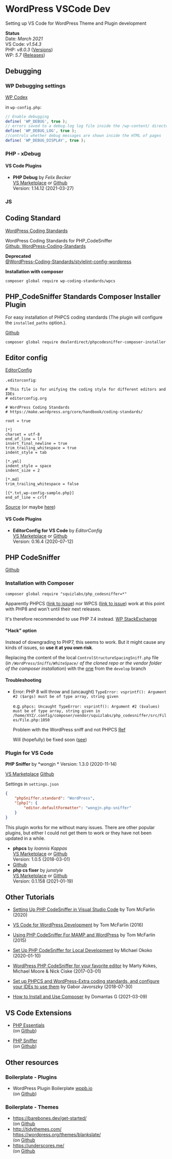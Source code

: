 # WordPress VSCode Dev
Setting up VS Code for WordPress Theme and Plugin development


**Status**  
Date: *March 2021*  
VS Code: *v1.54.3*  
PHP: *v8.0.3* ([Versions](https://www.php.net/supported-versions.php))  
WP: *5.7* ([Releases](https://wordpress.org/download/releases/))



## Debugging 

### WP Debugging settings

[WP Codex](https://codex.wordpress.org/WP_DEBUG)

in `wp-config.php`:
```php
// Enable debugging
define( 'WP_DEBUG', true ); 
// errors saved to a debug.log log file inside the /wp-content/ directory
define( 'WP_DEBUG_LOG', true ); 
//controls whether debug messages are shown inside the HTML of pages 
define( 'WP_DEBUG_DISPLAY', true ); 
```

### PHP - xDebug


#### VS Code Plugins

- **PHP Debug** by *Felix Becker*  
  [VS Marketplace](https://marketplace.visualstudio.com/items?itemName=felixfbecker.php-debug) or  [Github](https://github.com/xdebug/vscode-php-debug)  
  Version: 1.14.12 (2021-03-27)
  


### JS




## Coding Standard 


[WordPress Coding Standards](https://developer.wordpress.org/coding-standards/)

WordPress Coding Standards for PHP_CodeSniffer  
[Github: WordPress-Coding-Standards](https://github.com/WordPress/WordPress-Coding-Standards/)

**Deprecated**  
[@WordPress-Coding-Standards/stylelint-config-wordpress
](https://github.com/WordPress-Coding-Standards/stylelint-config-wordpress)

**Installation with composer**
```shell
composer global require wp-coding-standards/wpcs
```

## PHP_CodeSniffer Standards Composer Installer Plugin

For easy installation of PHPCS coding standards (The plugin will configure the `installed_paths` option.).

[Github](https://github.com/DealerDirect/phpcodesniffer-composer-installer)

```shell
composer global require dealerdirect/phpcodesniffer-composer-installer
```


## Editor config

[EditorConfig](https://editorconfig.org/)


`.editorconfig`:

```
# This file is for unifying the coding style for different editors and IDEs
# editorconfig.org

# WordPress Coding Standards
# https://make.wordpress.org/core/handbook/coding-standards/

root = true

[*]
charset = utf-8
end_of_line = lf
insert_final_newline = true
trim_trailing_whitespace = true
indent_style = tab

[*.yml]
indent_style = space
indent_size = 2

[*.md]
trim_trailing_whitespace = false

[{*.txt,wp-config-sample.php}]
end_of_line = crlf
```
[Source](https://github.com/WordPress/wordpress-develop/blob/master/.editorconfig) (or maybe [here](https://core.trac.wordpress.org/browser/trunk/.editorconfig))


#### VS Code Plugins

- **EditorConfig for VS Code** by *EditorConfig*  
  [VS Marketplace](https://marketplace.visualstudio.com/items?itemName=EditorConfig.EditorConfig) or  [Github](https://github.com/editorconfig/editorconfig-vscode)  
  Version:  	0.16.4 (2020-07-12)

## PHP CodeSniffer

[Github](https://github.com/squizlabs/PHP_CodeSniffer)

### Installation with Composer

```shell
composer global require "squizlabs/php_codesniffer=*"
```

Apparently PHPCS ([link to issue](https://github.com/squizlabs/PHP_CodeSniffer/issues/3182#issue-758524292)) nor WPCS ([link to issue](https://github.com/WordPress/WordPress-Coding-Standards/issues/1967#issue-770860444)) work at this point with PHP8 and won't until their next releases.

It's therefore recommended to use PHP 7.4 instead.
[WP StackExchange](https://wordpress.stackexchange.com/questions/385746/how-to-set-up-phpcs-with-wordpress-coding-standard-with-php8)

#### "Hack" option

Instead of downgrading to PHP7, this seems to work. But it might cause any kinds of issues, so **use it at you own risk**.

Replacing the content of the local `ControlStructureSpacingSniff.php` file  
(*in `/WordPress/Sniffs/WhiteSpace/` of the cloned repo or the vendor folder of the composer installation*) with the [one](https://raw.githubusercontent.com/WordPress/WordPress-Coding-Standards/develop/WordPress/Sniffs/WhiteSpace/ControlStructureSpacingSniff.php) from the `develop` branch



#### Troubleshooting

* Error: PHP 8 will throw and (uncaught) `TypeError: vsprintf(): Argument #2 ($args) must be of type array, string given`

	e.g.
	`phpcs: Uncaught TypeError: vsprintf(): Argument #2 ($values) must be of type array, string given in /home/XYZ/.config/composer/vendor/squizlabs/php_codesniffer/src/Files/File.php:1050`

	Problem with the WordPress sniff and not PHPCS  [Ref](https://github.com/squizlabs/PHP_CodeSniffer/issues/3196)

	Will (hopefully) be fixed soon ([see](https://github.com/WordPress/WordPress-Coding-Standards/commit/7cd46bed1e6a7a2af3fe24c7f4a044da3076d8f4))


### Plugin for VS Code

**PHP Sniffer** by *wongjn *
Version: 1.3.0 (2020-11-14)

[VS Marketplace](https://marketplace.visualstudio.com/items?itemName=wongjn.php-sniffer&ssr=false#overview)
[Github](https://github.com/wongjn/vscode-php-sniffer)

Settings in `settings.json`
```json
{
	"phpSniffer.standard": "WordPress",
	"[php]": {
		"editor.defaultFormatter": "wongjn.php-sniffer"
	}
}
```

This plugin works for me without many issues.
There are other popular plugins, but either I could not get them to work or they have not been updated in a while.

- **phpcs** by *Ioannis Kappas*  
  [VS Marketplace](https://marketplace.visualstudio.com/items?itemName=ikappas.phpcs&ssr=false#review-details) or   [Github](https://github.com/ikappas/vscode-phpcs)  
  Version: 1.0.5 (2018-03-01)
- 
  [Github](https://github.com/valeryan/vscode-phpsab)
- **php cs fixer** by *junstyle*  
  [VS Marketplace](https://marketplace.visualstudio.com/items?itemName=junstyle.php-cs-fixer&ssr=false#overview) or [Github](https://github.com/junstyle/vscode-php-cs-fixer)  
  Version: 	0.1.158 (2021-01-19)

## Other Tutorials

- [Setting Up PHP CodeSniffer in Visual Studio Code](https://tommcfarlin.com/php-codesniffer-in-visual-studio-code/) by Tom McFarlin (2020)

- [VS Code for WordPress Development](https://tommcfarlin.com/vs-code-wordpress/) by Tom McFarlin (2016)

- [Using PHP CodeSniffer For MAMP and WordPress](https://tommcfarlin.com/php-codesniffer/) by Tom McFarlin (2015)

- [Set Up PHP CodeSniffer for Local Development](https://www.twilio.com/blog/set-up-php-codesniffer-local-development-sublime-text-php-storm-vs-code) by  Michael Okoko (2020-01-10)

- [WordPress PHP CodeSniffer for your favorite editor](https://luminfire.com/2017/03/01/wordpress-php-codesniffer-favorite-editor/) by Marty Kokes, Michael Moore & Nick Ciske (2017-03-01)

- [Set up PHPCS and WordPress-Extra coding standards, and configure your IDEs to use them](https://javorszky.co.uk/2018/07/30/set-up-phpcs-and-wordpress-extra-coding-standards-and-configure-your-ides-to-use-them/) by Gabor Javorszky (2018-07-30) 


- [How to Install and Use Composer](https://www.hostinger.com/tutorials/how-to-install-composer) by Domantas G (2021-03-09)

## VS Code Extensions

- [PHP Essentials](https://marketplace.visualstudio.com/items?itemName=dudemelo.php-essentials)  
  (on [Github](https://github.com/dudemelo/vscode-php-essentials))

- [PHP Sniffer](https://marketplace.visualstudio.com/items?itemName=wongjn.php-sniffer)  
  (on [Github](https://github.com/wongjn/vscode-php-sniffer))



## Other resources

### Boilerplate - Plugins
- WordPress Plugin Boilerplate [wppb.io](https://wppb.io/)  
  (on [Github](https://github.com/DevinVinson/WordPress-Plugin-Boilerplate))

### Boilerplate - Themes
- https://barebones.dev/get-started/  
  (on [Github](https://github.com/benchmarkstudios/barebones)
- http://tidythemes.com/  
  https://wordpress.org/themes/blankslate/  
  (on [Github](https://github.com/tidythemes/blankslate)
- https://underscores.me/  
  (on [Github](https://github.com/automattic/_s)
